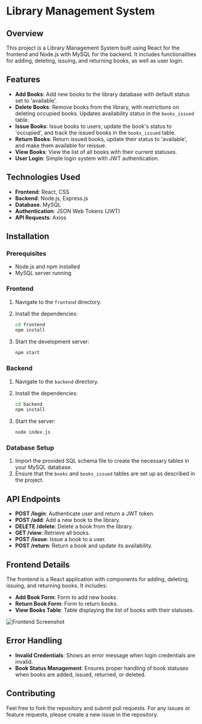 # Library Management System

## Overview

This project is a Library Management System built using React for the frontend and Node.js with MySQL for the backend. It includes functionalities for adding, deleting, issuing, and returning books, as well as user login.

## Features

- **Add Books**: Add new books to the library database with default status set to 'available'.
- **Delete Books**: Remove books from the library, with restrictions on deleting occupied books. Updates availability status in the `books_issued` table.
- **Issue Books**: Issue books to users, update the book's status to 'occupied', and track the issued books in the `books_issued` table.
- **Return Books**: Return issued books, update their status to 'available', and make them available for reissue.
- **View Books**: View the list of all books with their current statuses.
- **User Login**: Simple login system with JWT authentication.

## Technologies Used

- **Frontend**: React, CSS
- **Backend**: Node.js, Express.js
- **Database**: MySQL
- **Authentication**: JSON Web Tokens (JWT)
- **API Requests**: Axios

## Installation

### Prerequisites

- Node.js and npm installed
- MySQL server running

### Frontend

1. Navigate to the `frontend` directory.
2. Install the dependencies:

    ```bash
    cd frontend
    npm install
    ```

3. Start the development server:

    ```bash
    npm start
    ```

### Backend

1. Navigate to the `backend` directory.
2. Install the dependencies:

    ```bash
    cd backend
    npm install
    ```

3. Start the server:

    ```bash
    node index.js
    ```

### Database Setup

1. Import the provided SQL schema file to create the necessary tables in your MySQL database.
2. Ensure that the `books` and `books_issued` tables are set up as described in the project.

## API Endpoints

- **POST /login**: Authenticate user and return a JWT token.
- **POST /add**: Add a new book to the library.
- **DELETE /delete**: Delete a book from the library.
- **GET /view**: Retrieve all books.
- **POST /issue**: Issue a book to a user.
- **POST /return**: Return a book and update its availability.

## Frontend Details

The frontend is a React application with components for adding, deleting, issuing, and returning books. It includes:
- **Add Book Form**: Form to add new books.
- **Return Book Form**: Form to return books.
- **View Books Table**: Table displaying the list of books with their statuses.
  
 ![Frontend Screenshot](https://drive.google.com/file/d/1HDmHDVE2L910BF5BOC4s_tTA_dRE8SvW/view?usp=drive_link)

## Error Handling

- **Invalid Credentials**: Shows an error message when login credentials are invalid.
- **Book Status Management**: Ensures proper handling of book statuses when books are added, issued, returned, or deleted.

## Contributing

Feel free to fork the repository and submit pull requests. For any issues or feature requests, please create a new issue in the repository.
